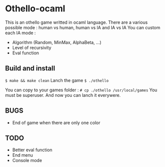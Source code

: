 Othello-ocaml
=============

This is an othello game writted in ocaml language.
There are a various possible mode : human vs human, human vs IA and IA vs IA
You can custom each IA mode :
* Algorithm (Random, MinMax, AlphaBeta, ...)
* Level of recursivity
* Eval function

Build and install
-----------------
`$ make && make clean`
Lanch the game
`$ ./othello`

You can copy to your games folder :
`# cp ./othello /usr/local/games`
You must be superuser.
And now you can lanch it everywere.

BUGS
-----
* End of game when there are only one color

TODO
-----
* Better eval function
* End menu
* Console mode
